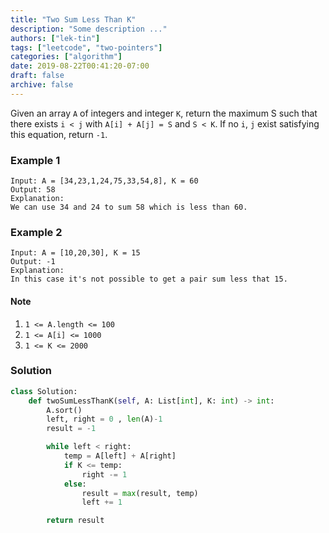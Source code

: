 ```yaml
---
title: "Two Sum Less Than K"
description: "Some description ..."
authors: ["lek-tin"]
tags: ["leetcode", "two-pointers"]
categories: ["algorithm"]
date: 2019-08-22T00:41:20-07:00
draft: false
archive: false
---
```

Given an array `A` of integers and integer `K`, return the maximum S such that there exists `i < j` with `A[i] + A[j] = S` and `S < K`. If no `i`, `j` exist satisfying this equation, return `-1`.


### Example 1
```
Input: A = [34,23,1,24,75,33,54,8], K = 60
Output: 58
Explanation:
We can use 34 and 24 to sum 58 which is less than 60.
```
### Example 2
```
Input: A = [10,20,30], K = 15
Output: -1
Explanation:
In this case it's not possible to get a pair sum less that 15.
```
#### Note
1. `1 <= A.length <= 100`
2. `1 <= A[i] <= 1000`
3. `1 <= K <= 2000`
### Solution
```python
class Solution:
    def twoSumLessThanK(self, A: List[int], K: int) -> int:
        A.sort()
        left, right = 0 , len(A)-1
        result = -1

        while left < right:
            temp = A[left] + A[right]
            if K <= temp:
                right -= 1
            else:
                result = max(result, temp)
                left += 1

        return result

```